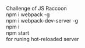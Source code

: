 Challenge of JS Raccoon
<br/>
npm i webpack -g
<br/>
npm i webpack-dev-server -g
<br/>
npm i
<br/>
npm start
<br/>
for runing hot-reloaded server
